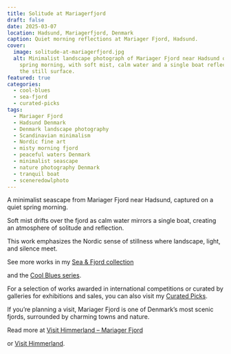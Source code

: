```yaml
---
title: Solitude at Mariagerfjord
draft: false
date: 2025-03-07
location: Hadsund, Mariagerfjord, Denmark
caption: Quiet morning reflections at Mariager Fjord, Hadsund.
cover:
  image: solitude-at-mariagerfjord.jpg
  alt: Minimalist landscape photograph of Mariager Fjord near Hadsund on an early
    spring morning, with soft mist, calm water and a single boat reflecting in
    the still surface.
featured: true
categories:
  - cool-blues
  - sea-fjord
  - curated-picks
tags:
  - Mariager Fjord
  - Hadsund Denmark
  - Denmark landscape photography
  - Scandinavian minimalism
  - Nordic fine art
  - misty morning fjord
  - peaceful waters Denmark
  - minimalist seascape
  - nature photography Denmark
  - tranquil boat
  - sceneredowlphoto
---
```

A minimalist seascape from Mariager Fjord near Hadsund, captured on a quiet spring morning.

Soft mist drifts over the fjord as calm water mirrors a single boat, creating an atmosphere of solitude and reflection.

This work emphasizes the Nordic sense of stillness where landscape, light, and silence meet.

See more works in my [Sea & Fjord collection](https://redowlphoto.dk/categories/sea-fjord/?utm_source=chatgpt.com)

and the [Cool Blues series](https://redowlphoto.dk/categories/cool-blues/?utm_source=chatgpt.com).

For a selection of works awarded in international competitions or curated by galleries for exhibitions and sales, you can also visit my [Curated Picks](https://redowlphoto.dk/categories/curated-picks/?utm_source=chatgpt.com).

If you’re planning a visit, Mariager Fjord is one of Denmark’s most scenic fjords, surrounded by charming towns and nature.

Read more at [Visit Himmerland – Mariager Fjord](https://www.visithimmerland.dk/himmerland/planlaeg-din-tur/mariager-fjord-gdk1098491?utm_source=chatgpt.com)

or [Visit Himmerland](https://www.visithimmerland.dk?utm_source=chatgpt.com).

<!--more-->
